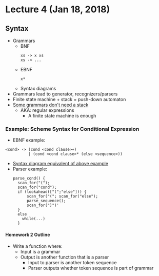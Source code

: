 # Lecture 4 (Jan 18, 2018)
## Syntax
* Grammars
  * BNF
    ```
    xs -> x xs
    xs -> ...
    ```
  * EBNF
    ```
    x*
    ```
  * Syntax diagrams
* Grammars lead to generator, recognizers/parsers
* Finite state machine + stack = push-down automaton
* [Some grammars don't need a stack](Images/stacklessGrammar.jpg)
  * AKA: regular expressions
    * A finite state machine is enough
### Example: Scheme Syntax for Conditional Expression
* EBNF example:
```
<cond> -> (cond <cond clause>+)
          | (cond <cond clause>* (else <sequence>))
```
* [Syntax diagram equivalent of above example](Images/syntaxDiagram.jpg)
* Parser example:
  ```
  parse_cond() {
    scan_for("(");
    scan_for("cond");
    if (lookahead(["(";"else"])) {
        scan_for("("; scan_for("else");
        parse_sequence();
        scan_for(")")'
    }
    else
      while(...)
    }
  ```
#### Homework 2 Outline
* Write a function where:
  * Input is a grammar
  * Output is another function that is a parser
    * Input to parser is another token sequence
    * Parser outputs whether token sequence is part of grammar
